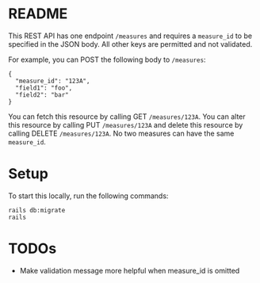# README

This REST API has one endpoint `/measures` and requires a `measure_id` to be
specified in the JSON body. All other keys are permitted and not validated.

For example, you can POST the following body to `/measures`:
```
{
  "measure_id": "123A",
  "field1": "foo",
  "field2": "bar"
}
```
You can fetch this resource by calling GET `/measures/123A`. You can alter this
resource by calling PUT `/measures/123A` and delete this resource by calling
DELETE `/measures/123A`. No two measures can have the same `measure_id`.

# Setup
To start this locally, run the following commands:
```
rails db:migrate
rails
```

# TODOs
* Make validation message more helpful when measure_id is omitted
